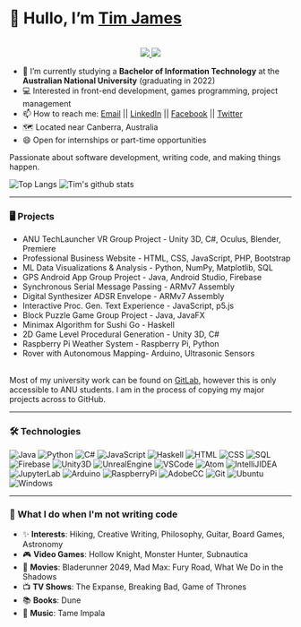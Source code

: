 <!---
Tim-W-James/Tim-W-James is a ✨ special ✨ repository because its `README.md` (this file) appears on your GitHub profile.
You can click the Preview link to take a look at your changes.
--->

# 👋 Hullo, I’m [Tim James](https://github.com/Tim-W-James)
<!-- https://shields.io/ -->
<p align="center"><br/>
 <a href="https://www.linkedin.com/in/timothy-william-james/">
  <img src="https://img.shields.io/badge/linkedin-Timothy%20James-blue?style=flat-square&logo=linkedin">
 </a>
 <a href="mailto:tim.jameswork9800@gmail.com">
  <img src="https://img.shields.io/badge/Email-tim.jameswork9800%40gmail.com-red?style=flat-square&logo=gmail&logoColor=white">
 </a>
</p>

- 📄 I’m currently studying a **Bachelor of Information Technology** at the **Australian National University** (graduating in 2022)
- 💻 Interested in front-end development, games programming, project management
- 📫 How to reach me: [Email](mailto:tim.jameswork9800@gmail.com "tim.jameswork9800@gmail.com") || [LinkedIn](https://www.linkedin.com/in/timothy-william-james/ "timothy-william-james") || [Facebook](https://www.facebook.com/TimJames9800 "TimJames9800") || [Twitter](https://twitter.com/explosivefridge "ExplosiveFridge")
- 🗺️ Located near Canberra, Australia
- 😄 Open for internships or part-time opportunities
<!-- - 📝 [Resume](https://www.linkedin.com/in/timothy-william-james/detail/overlay-view/urn:li:fsd_profileTreasuryMedia:(ACoAACkWA-QB7WR97KPSHVRflyFfA_aVhrPQ5Hc,1635465762959)/ "1-Page Resume") -->

Passionate about software development, writing code, and making things happen.
<br>
<!-- https://github.com/anuraghazra/github-readme-stats -->
![Top Langs](https://github-readme-stats.vercel.app/api/top-langs/?username=Tim-W-James&theme=tokyonight&count_private=true&langs_count=6&layout=compact&hide=ASP.NET,ShaderLab,c,Jupyter%20Notebook)
![Tim's github stats](https://github-readme-stats.vercel.app/api/?username=Tim-W-James&show_icons=true&theme=tokyonight&count_private=true&hide=contribs&hide_rank=true&line_height=24)
<br>

---

### 🖥️ Projects
- ANU TechLauncher VR Group Project - Unity 3D, C#, Oculus, Blender, Premiere
- Professional Business Website - HTML, CSS, JavaScript, PHP, Bootstrap
- ML Data Visualizations & Analysis - Python, NumPy, Matplotlib, SQL
- GPS Android App Group Project - Java, Android Studio, Firebase
- Synchronous Serial Message Passing - ARMv7 Assembly
- Digital Synthesizer ADSR Envelope - ARMv7 Assembly
- Interactive Proc. Gen. Text Experience - JavaScript, p5.js
- Block Puzzle Game Group Project - Java, JavaFX
- Minimax Algorithm for Sushi Go - Haskell
- 2D Game Level Procedural Generation - Unity 3D, C#
- Raspberry Pi Weather System - Raspberry Pi, Python
- Rover with Autonomous Mapping- Arduino, Ultrasonic Sensors
<br>
Most of my university work can be found on <a href="https://gitlab.cecs.anu.edu.au/u6947396">GitLab</a>, however this is only accessible to ANU students. I am in the process of copying my major projects across to GitHub.

---

### 🛠️ Technologies
![Java](https://img.shields.io/badge/-Java-black?style=flat-square&logo=java&logoColor=red)
![Python](https://img.shields.io/badge/-Python-black?style=flat-square&logo=python)
![C#](https://img.shields.io/badge/-C%23-black?style=flat-square&logo=csharp)
![JavaScript](https://img.shields.io/badge/-JavaScript-black?style=flat-square&logo=javascript)
![Haskell](https://img.shields.io/badge/-Haskell-black?style=flat-square&logo=haskell)
![HTML](https://img.shields.io/badge/-HTML5-black?style=flat-square&logo=html5)
![CSS](https://img.shields.io/badge/-CSS3-black?style=flat-square&logo=css3)
![SQL](https://img.shields.io/badge/-SQL-black?style=flat-square&logo=postgresql&logoColor=blue)
![Firebase](https://img.shields.io/badge/-Firebase-black?style=flat-square&logo=firebase)
![Unity3D](https://img.shields.io/badge/-Unity3D-black?style=flat-square&logo=unity)
![UnrealEngine](https://img.shields.io/badge/-UnrealEngine-black?style=flat-square&logo=unrealengine)
![VSCode](https://img.shields.io/badge/-VSCode-black?style=flat-square&logo=visualstudiocode&logoColor=blue)
![Atom](https://img.shields.io/badge/-Atom-black?style=flat-square&logo=atom&logoColor=green)
![IntelliJIDEA](https://img.shields.io/badge/-IntelliJIDEA-black?style=flat-square&logo=intellijidea)
![JupyterLab](https://img.shields.io/badge/-JupyterLab-black?style=flat-square&logo=jupyter)
![Arduino](https://img.shields.io/badge/-Arduino-black?style=flat-square&logo=arduino)
![RaspberryPi](https://img.shields.io/badge/-RaspberryPi-black?style=flat-square&logo=raspberrypi)
![AdobeCC](https://img.shields.io/badge/-AdobeCC-black?style=flat-square&logo=adobecreativecloud&logoColor=red)
![Git](https://img.shields.io/badge/-Git-black?style=flat-square&logo=git)
![Ubuntu](https://img.shields.io/badge/-Ubuntu-black?style=flat-square&logo=ubuntu)
![Windows](https://img.shields.io/badge/-Windows-black?style=flat-square&logo=windows&logoColor=blue)

---

### 🧔 What I do when I'm not writing code
- ✨ **Interests**: Hiking, Creative Writing, Philosophy, Guitar, Board Games, Astronomy
- 🎮 **Video Games**: Hollow Knight, Monster Hunter, Subnautica
- 🎥 **Movies**: Bladerunner 2049, Mad Max: Fury Road, What We Do in the Shadows
- 📺 **TV Shows**: The Expanse, Breaking Bad, Game of Thrones
- 📚 **Books**: Dune
- 🎵 **Music**: Tame Impala
